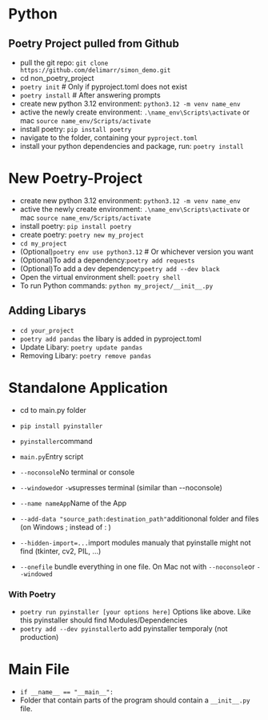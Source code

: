 # Python

## Poetry Project pulled from Github
- pull the git repo: `git clone https://github.com/delimarr/simon_demo.git`
- cd non_poetry_project
- `poetry init`  # Only if pyproject.toml does not exist
- `poetry install`  # After answering prompts
- create new python 3.12 environment: `python3.12 -m venv name_env`
- active the newly create environment: `.\name_env\Scripts\activate` or mac `source name_env/Scripts/activate`
- install poetry: `pip install poetry`
- navigate to the folder, containing your `pyproject.toml`
- install your python dependencies and package, run: `poetry install`

# New Poetry-Project
- create new python 3.12 environment: `python3.12 -m venv name_env`
- active the newly create environment: `.\name_env\Scripts\activate` or mac `source name_env/Scripts/activate`
- install poetry: `pip install poetry`
- create poetry: `poetry new my_project`
- `cd my_project`
- (Optional)`poetry env use python3.12`  # Or whichever version you want
- (Optional)To add a dependency:`poetry add requests` 
- (Optional)To add a dev dependency:`poetry add --dev black`
- Open the virtual environment shell: `poetry shell`
- To run Python commands: `python my_project/__init__.py`

## Adding Libarys
- `cd your_project`
- `poetry add pandas` the libary is added in pyproject.toml
- Update Libary: `poetry update pandas`
- Removing Libary: `poetry remove pandas`

# Standalone Application
- cd to main.py folder
- `pip install pyinstaller`
  
-  `pyinstaller`command
- `main.py`Entry script
- `--noconsole`No terminal or console
- `--windowed`or `-w`supresses terminal (similar than --noconsole)
- `--name nameApp`Name of the App
- `--add-data "source_path:destination_path"`additiononal folder and files (on Windows ; instead of : )
- `--hidden-import=...`import modules manualy that pyinstalle might not find (tkinter, cv2, PIL, ...)
- `--onefile` bundle everything in one file. On Mac not with `--noconsole`or `--windowed`

### With Poetry
- `poetry run pyinstaller [your options here]` Options like above. Like this pyinstaller should find Modules/Dependencies
- `poetry add --dev pyinstaller`to add pyinstaller temporaly (not production)


# Main File
- `if __name__ == "__main__":`
- Folder that contain parts of the program should contain a ` __init__.py `
 file.
